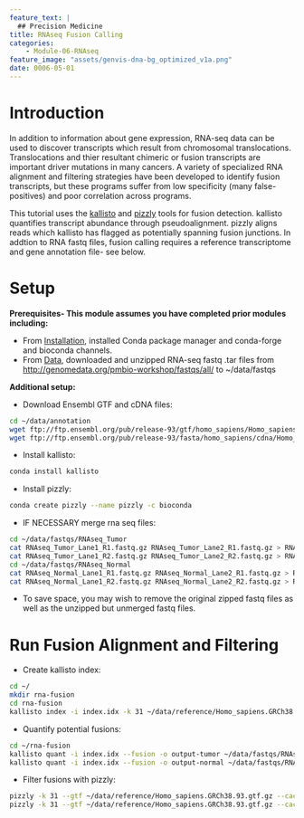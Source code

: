 ```yaml
---
feature_text: |
  ## Precision Medicine
title: RNAseq Fusion Calling
categories:
    - Module-06-RNAseq
feature_image: "assets/genvis-dna-bg_optimized_v1a.png"
date: 0006-05-01
---
```


# Introduction

In addition to information about gene expression, RNA-seq data can be used to discover transcripts which result from chromosomal translocations. Translocations and thier resultant chimeric or fusion transcripts are important driver mutations in many cancers. A variety of specialized RNA alignment and filtering strategies have been developed to identify fusion transcripts, but these programs suffer from low specificity (many false-positives) and poor correlation across programs. 

This tutorial uses the [kallisto](https://pachterlab.github.io/kallisto/about) and [pizzly](https://github.com/pmelsted/pizzly) tools for fusion detection. kallisto quantifies transcript abundance through pseudoalignment. pizzly aligns reads which kallisto has flagged as potentially spanning fusion junctions. In addtion to RNA fastq files, fusion calling requires a reference transcriptome and gene annotation file- see below. 

# Setup

**Prerequisites- This module assumes you have completed prior modules
including:**
- From [Installation](http://pmbio.org/module-01-setup/0001/04/01/Software_Installation/), installed Conda package manager and conda-forge and bioconda channels.
- From [Data](http://pmbio.org/module-02-inputs/0002/05/01/Data/), downloaded and unzipped RNA-seq fastq .tar files from <http://genomedata.org/pmbio-workshop/fastqs/all/> to \~/data/fastqs

**Additional setup:**
- Download Ensembl GTF and cDNA files:
```bash
cd ~/data/annotation
wget ftp://ftp.ensembl.org/pub/release-93/gtf/homo_sapiens/Homo_sapiens.GRCh38.93.gtf.gz
wget ftp://ftp.ensembl.org/pub/release-93/fasta/homo_sapiens/cdna/Homo_sapiens.GRCh38.cdna.all.fa.gz
```
- Install kallisto:
```bash
conda install kallisto
```
- Install pizzly:
```bash
conda create pizzly --name pizzly -c bioconda
```

- IF NECESSARY merge rna seq files:
```bash
cd ~/data/fastqs/RNAseq_Tumor
cat RNAseq_Tumor_Lane1_R1.fastq.gz RNAseq_Tumor_Lane2_R1.fastq.gz > RNAseq_TumorR1.fastq.gz
cat RNAseq_Tumor_Lane1_R2.fastq.gz RNAseq_Tumor_Lane2_R2.fastq.gz > RNAseq_TumorR2.fastq.gz
cd ~/data/fastqs/RNAseq_Normal
cat RNAseq_Normal_Lane1_R1.fastq.gz RNAseq_Normal_Lane2_R1.fastq.gz > RNAseq_NormalR1.fastq.gz
cat RNAseq_Normal_Lane1_R2.fastq.gz RNAseq_Normal_Lane2_R2.fastq.gz > RNAseq_NormalR2.fastq.gz
```
- To save space, you may wish to remove the original zipped fastq files as well as the unzipped but unmerged fastq files.


# Run Fusion Alignment and Filtering
- Create kallisto index:
```bash
cd ~/
mkdir rna-fusion
cd rna-fusion
kallisto index -i index.idx -k 31 ~/data/reference/Homo_sapiens.GRCh38.cdna.all.fa.gz
```

- Quantify potential fusions:
```bash
cd ~/rna-fusion
kallisto quant -i index.idx --fusion -o output-tumor ~/data/fastqs/RNAseq_Tumor/RNAseq_TumorR1.fastq.gz ~/data/fastqs/RNAseq_Tumor/RNAseq_TumorR2.fastq.gz
kallisto quant -i index.idx --fusion -o output-normal ~/data/fastqs/RNAseq _Normal/RNAseq_NormalR1.fastq.gz ~/data/fastqs/RNAseq_Normal/RNAseq_NormalR2.fastq.gz
```

- Filter fusions with pizzly:
```bash
pizzly -k 31 --gtf ~/data/reference/Homo_sapiens.GRCh38.93.gtf.gz --cache index.cache.txt --align-score 2 --insert-size 400 --fasta ~/data/reference/Homo_sapiens.GRCh38.cdna.all.fa.gz --output tumor output-tumor/fusion.txt
pizzly -k 31 --gtf ~/data/reference/Homo_sapiens.GRCh38.93.gtf.gz --cache index.cache.txt --align-score 2 --insert-size 400 --fasta ~/data/reference/Homo_sapiens.GRCh38.cdna.all.fa.gz --output normal output-normal/fusion.txt
```